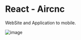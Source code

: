 # React - Aircnc
WebSite and Application to mobile.

![image](https://user-images.githubusercontent.com/32822094/66129991-56431400-e5c7-11e9-8eed-67757cc99503.png)
